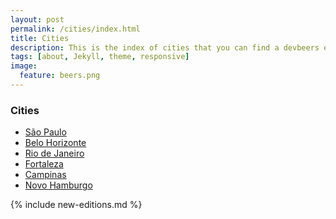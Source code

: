 ```yaml
---
layout: post
permalink: /cities/index.html
title: Cities
description: This is the index of cities that you can find a devbeers event happening.
tags: [about, Jekyll, theme, responsive]
image:
  feature: beers.png
---
```


### Cities
* <a href="saopaulo.html">São Paulo</a>
* <a href="belohorizonte.html">Belo Horizonte</a>
* <a href="riodejaneiro.html">Rio de Janeiro</a>
* <a href="fortaleza.html">Fortaleza</a>
* <a href="campinas.html">Campinas</a>
* <a href="novohamburgo.html">Novo Hamburgo</a>

{% include new-editions.md %}
